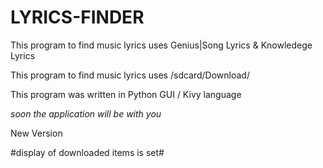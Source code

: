 # LYRICS-FINDER

This program to find music lyrics uses Genius|Song Lyrics & Knowledege Lyrics

This program to find music lyrics uses /sdcard/Download/

This program was written in Python GUI / Kivy language 

*soon the application will be with you*

New Version

#display of downloaded items is set#
